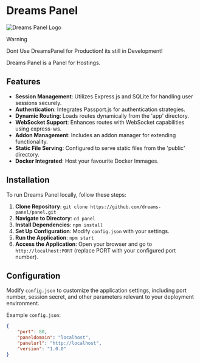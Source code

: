 # Dreams Panel

![Dreams Panel Logo](logo.png)

> [!WARNING]
> Dont Use DreamsPanel for Production! its still in Development!


Dreams Panel is a Panel for Hostings.
## Features

- **Session Management**: Utilizes Express.js and SQLite for handling user sessions securely.
- **Authentication**: Integrates Passport.js for authentication strategies.
- **Dynamic Routing**: Loads routes dynamically from the 'app' directory.
- **WebSocket Support**: Enhances routes with WebSocket capabilities using express-ws.
- **Addon Management**: Includes an addon manager for extending functionality.
- **Static File Serving**: Configured to serve static files from the 'public' directory.
- **Docker Integrated**: Host your favourite Docker Immages.

## Installation

To run Dreams Panel locally, follow these steps:

1. **Clone Repository**: `git clone https://github.com/dreams-panel/panel.git`
2. **Navigate to Directory**: `cd panel`
3. **Install Dependencies**: `npm install`
4. **Set Up Configuration**: Modify `config.json` with your settings.
5. **Run the Application**: `npm start`
6. **Access the Application**: Open your browser and go to `http://localhost:PORT` (replace PORT with your configured port number).

## Configuration

Modify `config.json` to customize the application settings, including port number, session secret, and other parameters relevant to your deployment environment.

Example `config.json`:
```json
{
    "port": 80,
    "paneldomain": "localhost",
    "panelurl": "http://localhost",
    "version": "1.0.0"
}
